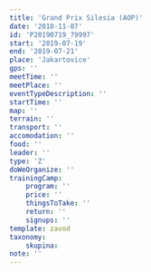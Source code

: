 ```yaml
---
title: 'Grand Prix Silesia (AOP)'
date: '2018-11-07'
id: 'P20190719_79997'
start: '2019-07-19'
end: '2019-07-21'
place: 'Jakartovice'
gps: ''
meetTime: ''
meetPlace: ''
eventTypeDescription: ''
startTime: ''
map: ''
terrain: ''
transport: ''
accomodation: ''
food: ''
leader: ''
type: 'Z'
doWeOrganize: ''
trainingCamp:
    program: ''
    price: ''
    thingsToTake: ''
    return: ''
    signups: ''
template: zavod
taxonomy:
    skupina:
note: ''
---
```


